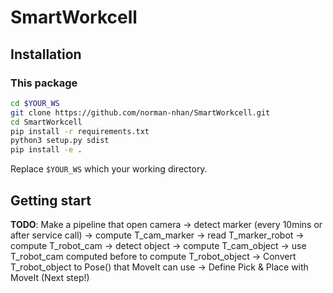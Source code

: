 # SmartWorkcell
## Installation
### This package
```bash
cd $YOUR_WS
git clone https://github.com/norman-nhan/SmartWorkcell.git
cd SmartWorkcell
pip install -r requirements.txt
python3 setup.py sdist
pip install -e .
```
Replace `$YOUR_WS` which your working directory.
## Getting start

**TODO**: 
Make a pipeline that open camera 
-> detect marker (every 10mins or after service call)
-> compute T_cam_marker 
-> read T_marker_robot 
-> compute T_robot_cam
-> detect object 
-> compute T_cam_object 
-> use T_robot_cam computed before to compute T_robot_object
-> Convert T_robot_object to Pose() that MoveIt can use
-> Define Pick & Place with MoveIt (Next step!)
